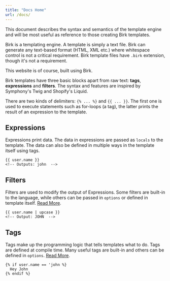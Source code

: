 ```yaml
---
title: "Docs Home"
url: /docs/
---
```


This document describes the syntax and semantics of the template engine and will be most useful as reference to those creating Birk templates.

Birk is a templating engine. A template is simply a text file. Birk can generate any text-based format (HTML, XML etc.) where whitespace control is not a critical requirement. Birk template files have `.birk` extension, though it's not a requirement.

This website is of course, built using Birk.

Birk templates have three basic blocks apart from raw text: **tags**, **expressions** and **filters**. The syntax and features are inspired by Symphony's Twig and Shopify's Liquid.

There are two kinds of delimiters: `{% ... %}` and `{{ ... }}`. The first one is used to execute statements such as for-loops (a tag), the latter prints the result of an expression to the template.

## Expressions

Expressions print data. The data in expressions are passed as `locals` to the template. The data can also be defined in multiple ways in the template itself using tags.

``` birk
{{ user.name }}
<!-- Outputs: john  -->
```

## Filters

Filters are used to modify the output of Expressions. Some filters are built-in to the language, while others can be passed in `options` or defined in template itself. [Read More](filters/).

``` birk
{{ user.name | upcase }}
<!-- Output: JOHN  -->
```

## Tags

Tags make up the programming logic that tells templates what to do. Tags are defined at compile time. Many useful tags are built-in and others can be defined in `options`. [Read More](tags/).

``` birk
{% if user.name == 'john %}
  Hey John
{% endif %}
```

